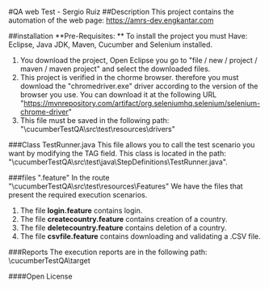 #QA web Test - Sergio Ruiz
##Description
This project contains the automation of the web page: https://amrs-dev.engkantar.com

##installation
**Pre-Requisites: ** To install the project you must Have: Eclipse, Java JDK, Maven, Cucumber and Selenium installed.
1. You download the project, Open Eclipse you go to "file / new / project / maven / maven project" and select the downloaded files.
2. This project is verified in the chorme browser. therefore you must download the "chromedriver.exe" driver according to the version of the browser you use. You can download it at the following URL "https://mvnrepository.com/artifact/org.seleniumhq.selenium/selenium-chrome-driver"
3. This file must be saved in the following path: "\cucumberTestQA\src\test\resources\drivers"

###Class TestRunner.java
This file allows you to call the test scenario you want by modifying the TAG field. This class is located in the path: "\cucumberTestQA\src\test\java\StepDefinitions\TestRunner.java".

###files ".feature"
In the route "\cucumberTestQA\src\test\resources\Features" We have the files that present the required execution scenarios.

1. The file **login.feature** contains login.
2. The file **createcountry.feature** contains creation of a country.
3. The file **deletecountry.feature** contains deletion of a country.
4. The file **csvfile.feature** contains downloading and validating a .CSV file.

###Reports
The execution reports are in the following path:
\cucumberTestQA\target

####Open License


